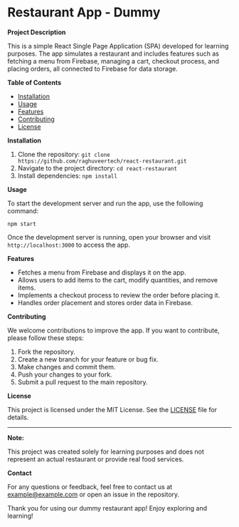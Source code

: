 # Restaurant App - Dummy

**Project Description**

This is a simple React Single Page Application (SPA) developed for learning purposes. The app simulates a restaurant and includes features such as fetching a menu from Firebase, managing a cart, checkout process, and placing orders, all connected to Firebase for data storage.

**Table of Contents**

- [Installation](#installation)
- [Usage](#usage)
- [Features](#features)
- [Contributing](#contributing)
- [License](#license)

**Installation**

1. Clone the repository: `git clone https://github.com/raghuveertech/react-restaurant.git`
2. Navigate to the project directory: `cd react-restaurant`
3. Install dependencies: `npm install`

**Usage**

To start the development server and run the app, use the following command:

```
npm start
```

Once the development server is running, open your browser and visit `http://localhost:3000` to access the app.

**Features**

- Fetches a menu from Firebase and displays it on the app.
- Allows users to add items to the cart, modify quantities, and remove items.
- Implements a checkout process to review the order before placing it.
- Handles order placement and stores order data in Firebase.

**Contributing**

We welcome contributions to improve the app. If you want to contribute, please follow these steps:

1. Fork the repository.
2. Create a new branch for your feature or bug fix.
3. Make changes and commit them.
4. Push your changes to your fork.
5. Submit a pull request to the main repository.

**License**

This project is licensed under the MIT License. See the [LICENSE](LICENSE) file for details.

---

**Note:**

This project was created solely for learning purposes and does not represent an actual restaurant or provide real food services.

**Contact**

For any questions or feedback, feel free to contact us at example@example.com or open an issue in the repository.

Thank you for using our dummy restaurant app! Enjoy exploring and learning!

